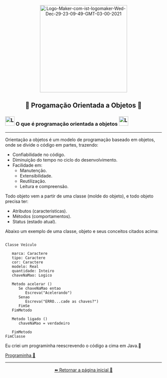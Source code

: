<div align= "center" >

 <a href="https://ibb.co/GVgvbtG">
   <img height= "280" src="https://i.ibb.co/LC4z2JB/Logo-Maker-com-ist-logomaker-Wed-Dec-29-23-09-49-GMT-03-00-2021.jpg" alt="Logo-Maker-com-ist-logomaker-Wed-Dec-29-23-09-49-GMT-03-00-2021" border="0" /></a>

## 🔹 Progamação Orientada a Objetos 🔹
</div>

### <a href="https://ibb.co/q1gVTnn"><img height= "30" src="https://i.ibb.co/kcDvNyy/Logo-Maker-com-ist-logomaker-Thu-Dec-30-03-20-30-GMT-03-00-2021-2.png" alt="Logo-Maker-com-ist-logomaker-Thu-Dec-30-03-20-30-GMT-03-00-2021-2" border="0" /></a>  O que é programação orientada a objetos  <a href="https://ibb.co/h2GTr5m"><img height= "30" src="https://i.ibb.co/qmH2hGr/Logo-Maker-com-ist-logomaker-Thu-Dec-30-00-17-31-GMT-03-00-2021-4.png" alt="Logo-Maker-com-ist-logomaker-Thu-Dec-30-00-17-31-GMT-03-00-2021-4" border="0" /></a>

---

Orientação a objetos é um modelo de programação baseado em objetos, onde se divide o código em partes, trazendo:
* Confiabilidade no código.
* Diminuição do tempo no ciclo do desenvolvimento.
* Facilidade em:
  * Manutenção.
  * Extensibilidade.
  * Reutilização.
  * Leitura e compreensão.
  
Todo objeto vem a partir de uma classe (molde do objeto), e todo objeto precisa ter:
* Atributos (caracteristicas).
* Métodos (comportamentos).
* Status (estado atual).
  
Abaixo um exemplo de uma classe, objeto e seus conceitos citados acima:

```

Classe Veículo

   marca: Caractere
   tipo: Caractere
   cor: Caractere
   modelo: Real
   quantidade: Inteiro
   chaveNaMao: Logico

   Metodo acelerar ()
      Se chaveNaMao entao
         Escreva("Acelerando")
      Senao
         Escreva("ERRO...cade as chaves?")
      FimSe
   FimMetodo

   Metodo ligado ()
      chaveNaMao = verdadeiro

   FimMetodo
FimClasse

```
Eu criei um programinha reescrevendo o código a cima em Java.🤗

[Programinha 💫](https://github.com/Ruths2/Java/curso-em-video-POO/poo/projeto-objeto-poo)

---

<div align= "center" >

[⬅️ Retornar a página inicial 📃](https://github.com/Ruths2/Java)
</div>
